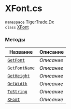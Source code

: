
# XFont.cs
`namespace` [TigerTrade.Dx](../TigerTrade.Dx.md)  
    `class` [XFont](../../XFont.cs.md)

### Методы
| Название | Описание |
| --- | --- |
| [`GetFont`](./Методы/GetFont.md) | *Описание* |
| [`GetFontName`](./Методы/GetFontName.md) | *Описание* |
| [`GetHeight`](./Методы/GetHeight.md) | *Описание* |
| [`GetWidth`](./Методы/GetWidth.md) | *Описание* |
| [`ToString`](./Методы/ToString.md) | *Описание* |
| [`XFont`](./Методы/XFont.md) | *Описание* |
